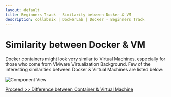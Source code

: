 ```yaml
---
layout: default
title: Beginners Track - Similarity between Docker & VM
description: collabnix | DockerLab | Docker - Beginners Track
---
```


# Similarity between Docker & VM

Docker containers might look very similar to Virtual Machines, especially for those who come from VMware Virtualization Background. Few of the interesting similarities between Docker & Virtual Machines are listed below:

![Component View](https://raw.githubusercontent.com/collabnix/dockerlabs/master/beginners/docker/images/vm-docker6.png)

[Proceed >> Difference between Container & Virtual Machine](https://collabnix.github.io/dockerlabs/beginners/difference-vm-containers.html)
